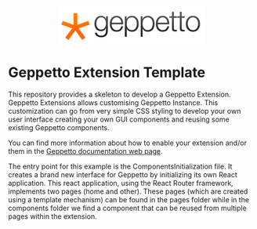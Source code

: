 <p align="center">
  <img src="https://github.com/tarelli/bucket/blob/master/geppetto%20logo.png?raw=true" alt="Geppetto logo"/>
</p>

# Geppetto Extension Template

This repository provides a skeleton to develop a Geppetto Extension. Geppetto Extensions allows customising Geppetto Instance. This customization can go from very simple CSS styling to develop your own user interface creating your own GUI components and reusing some existing Geppetto components.

You can find more information about how to enable your extension and/or them in the [Geppetto documentation web page](http://docs.geppetto.org/en/latest/build.html).

The entry point for this example is the ComponentsInitialization file. It creates a brand new interface for Geppetto by initializing its own React application. This react application, using the React Router framework, implements two pages (home and other). These pages (which are created using a template mechanism) can be found in the pages folder while in the components folder we find a component that can be reused from multiple pages within the extension.
